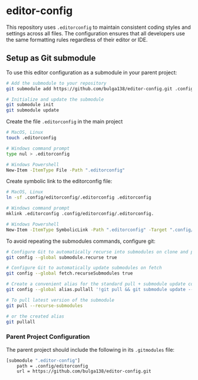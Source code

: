 # editor-config

This repository uses `.editorconfig` to maintain consistent coding styles and settings across all files. The configuration ensures that all developers use the same formatting rules regardless of their editor or IDE.

## Setup as Git submodule

To use this editor configuration as a submodule in your parent project:

```bash
# Add the submodule to your repository
git submodule add https://github.com/bulga138/editor-config.git .config/editorconfig

# Initialize and update the submodule
git submodule init
git submodule update
```

Create the file `.editorconfig` in the main project

```bash
# MacOS, Linux
touch .editorconfig

# Windows command prompt
type nul > .editorconfig

# Windows Powershell
New-Item -ItemType File -Path ".editorconfig"
```

Create symbolic link to the editorconfig file:

```bash
# MacOS, Linux
ln -sf .config/editorconfig/.editorconfig .editorconfig

# Windows command prompt
mklink .editorconfig .config/editorconfig/.editorconfig.

# Windows Powershell
New-Item -ItemType SymbolicLink -Path ".editorconfig" -Target ".config/editorconfig/.editorconfig"
```

To avoid repeating the submodules commands, configure git:

```bash
# Configure Git to automatically recurse into submodules on clone and pull
git config --global submodule.recurse true

# Configure Git to automatically update submodules on fetch
git config --global fetch.recurseSubmodules true

# Create a convenient alias for the standard pull + submodule update command
git config --global alias.pullall '!git pull && git submodule update --init --recursive'

# To pull latest version of the submodule
git pull --recurse-submodules

# or the created alias
git pullall
```

### Parent Project Configuration

The parent project should include the following in its `.gitmodules` file:

```bash
[submodule ".editor-config"]
    path = .config/editorconfig
    url = https://github.com/bulga138/editor-config.git
```

